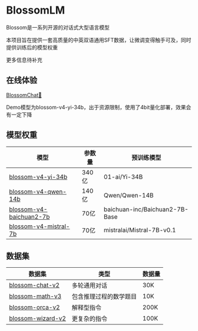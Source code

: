 # BlossomLM

Blossom是一系列开源的对话式大型语言模型

本项目旨在提供一套高质量的中英双语通用SFT数据，让微调变得触手可及，同时提供训练后的模型权重

更多信息待补充

## 在线体验

[BlossomChat🚀](https://blossom-chat.com/)

Demo模型为blossom-v4-yi-34b，出于资源限制，使用了4bit量化部署，效果会有一定下降

## 模型权重

| 模型                                                         | 参数量 | 预训练模型                     |
| ------------------------------------------------------------ | ------ | ------------------------------ |
| [blossom-v4-yi-34b](https://huggingface.co/Azure99/blossom-v4-yi-34b) | 340亿  | 01-ai/Yi-34B                   |
| [blossom-v4-qwen-14b](https://huggingface.co/Azure99/blossom-v4-qwen-14b) | 140亿  | Qwen/Qwen-14B                  |
| [blossom-v4-baichuan2-7b](https://huggingface.co/Azure99/blossom-v4-baichuan2-7b) | 70亿   | baichuan-inc/Baichuan2-7B-Base |
| [blossom-v4-mistral-7b](https://huggingface.co/Azure99/blossom-v4-mistral-7b) | 70亿   | mistralai/Mistral-7B-v0.1      |

## 数据集

| 数据集                                                       | 类型                   | 数据量 |
| ------------------------------------------------------------ | ---------------------- | ------ |
| [blossom-chat-v2](https://huggingface.co/datasets/Azure99/blossom-chat-v2) | 多轮通用对话           | 30K    |
| [blossom-math-v3](https://huggingface.co/datasets/Azure99/blossom-math-v3) | 包含推理过程的数学题目 | 10K    |
| [blossom-orca-v2](https://huggingface.co/datasets/Azure99/blossom-orca-v2) | 解释型指令             | 200K   |
| [blossom-wizard-v2](https://huggingface.co/datasets/Azure99/blossom-wizard-v2) | 更复杂的指令           | 100K   |
